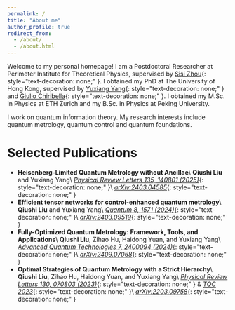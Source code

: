 ```yaml
---
permalink: /
title: "About me"
author_profile: true
redirect_from: 
  - /about/
  - /about.html
---
```


Welcome to my personal homepage! I am a Postdoctoral Researcher at Perimeter Institute for Theoretical Physics, supervised by [Sisi Zhou](https://sisi-zhou.github.io/){: style="text-decoration: none;" }. I obtained my PhD at The University of Hong Kong, supervised by [Yuxiang Yang](https://yangyx09.github.io/){: style="text-decoration: none;" } and [Giulio Chiribella](https://scholar.google.com/citations?user=4ob0VU4AAAAJ){: style="text-decoration: none;" }. I obtained my M.Sc. in Physics at ETH Zurich and my B.Sc. in Physics at Peking University.

I work on quantum information theory. My research interests include quantum metrology, quantum control and quantum foundations.

Selected Publications
======
* **Heisenberg-Limited Quantum Metrology without Ancillae**\\
  **Qiushi Liu** and Yuxiang Yang\\
  [*Physical Review Letters 135, 140801 (2025)*](https://doi.org/10.1103/vmd7-twd5){: style="text-decoration: none;" }\\
  [*arXiv:2403.04585*](https://arxiv.org/abs/2403.04585){: style="text-decoration: none;" }
* **Efficient tensor networks for control-enhanced quantum metrology**\\
  **Qiushi Liu** and Yuxiang Yang\\
  [*Quantum 8, 1571 (2024)*](https://doi.org/10.22331/q-2024-12-18-1571){: style="text-decoration: none;" }\\
  [*arXiv:2403.09519*](https://arxiv.org/abs/2403.09519){: style="text-decoration: none;" }
* **Fully-Optimized Quantum Metrology: Framework, Tools, and Applications**\\
  **Qiushi Liu**, Zihao Hu, Haidong Yuan, and Yuxiang Yang\\
  [*Advanced Quantum Technologies 7, 2400094 (2024)*](https://doi.org/10.1002/qute.202400094){: style="text-decoration: none;" }\\
  [*arXiv:2409.07068*](https://arxiv.org/abs/2409.07068){: style="text-decoration: none;" }
* **Optimal Strategies of Quantum Metrology with a Strict Hierarchy**\\
  **Qiushi Liu**, Zihao Hu, Haidong Yuan, and Yuxiang Yang\\
  [*Physical Review Letters 130, 070803 (2023)*](https://doi.org/10.1103/PhysRevLett.130.070803){: style="text-decoration: none;" } & [*TQC 2023*](https://tqc-conference.org/tqc2023/){: style="text-decoration: none;" }\\
  [*arXiv:2203.09758*](https://arxiv.org/abs/2203.09758){: style="text-decoration: none;" }
